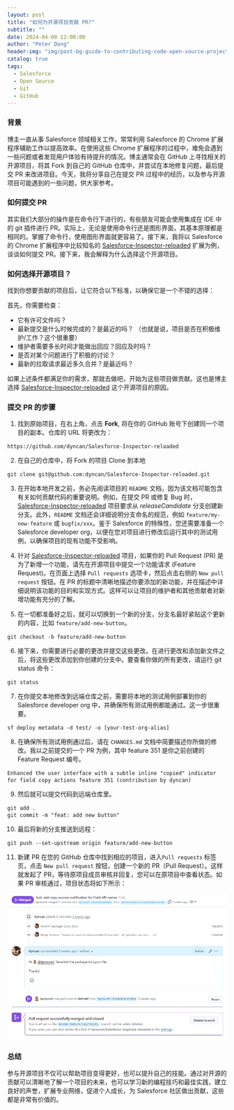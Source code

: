 ```yaml
---
layout: post
title: "如何为开源项目贡献 PR?"
subtitle: ""
date: 2024-04-08 12:00:00
author: "Peter Dong"
header-img: "img/post-bg-guide-to-contributing-code-open-source-project.png"
catalog: true
tags:
  - Salesforce
  - Open Source
  - Git
  - GitHub
---
```


### 背景

博主一直从事 Salesforce 领域相关工作，常常利用 Salesforce 的 Chrome 扩展程序辅助工作以提高效率。在使用这些 Chrome 扩展程序的过程中，难免会遇到一些问题或者发现用户体验有待提升的情况。博主通常会在 GitHub 上寻找相关的开源项目，将其 Fork 到自己的 GitHub 仓库中，并尝试在本地修复问题，最后提交 PR 来改进项目。今天，我将分享自己在提交 PR 过程中的经历，以及参与开源项目可能遇到的一些问题，供大家参考。

### 如何提交 PR

其实我们大部分的操作是在命令行下进行的，有些朋友可能会使用集成在 IDE 中的 git 插件进行 PR。实际上，无论是使用命令行还是图形界面，其基本原理都是相同的。掌握了命令行，使用图形界面就更容易了。接下来，我将以 Salesforce 的 Chrome 扩展程序中比较知名的 [Salesforce-Inspector-reloaded](https://github.com/tprouvot/Salesforce-Inspector-reloaded) 扩展为例，谈谈如何提交 PR。接下来，我会解释为什么选择这个开源项目。

### 如何选择开源项目？

找到你想要贡献的项目后，让它符合以下标准，以确保它是一个不错的选择：

首先，你需要检查：

- 它有许可文件吗？
- 最新提交是什么时候完成的？是最近的吗？ （也就是说，项目是否在积极维护/工作？这个很重要）
- 维护者需要多长时间才能做出回应？回应及时吗？
- 是否对某个问题进行了积极的讨论？
- 最新的拉取请求最近多久合并？是最近吗？

如果上述条件都满足你的需求，那就去做吧，开始为这些项目做贡献。这也是博主选择 [Salesforce-Inspector-reloaded](https://github.com/tprouvot/Salesforce-Inspector-reloaded) 这个开源项目的原因。

### 提交 PR 的步骤

1. 找到原始项目，在右上角，点击 __Fork__, 将在你的 GitHub 账号下创建同一个项目的副本。仓库的 URL 将更改为：
```
https://github.com/dyncan/Salesforce-Inspector-reloaded
```

2. 在自己的仓库中，将 Fork 的项目 Clone 到本地
```
git clone git@github.com:dyncan/Salesforce-Inspector-reloaded.git
```

3. 在开始本地开发之前，务必先阅读项目的 `README` 文档，因为该文档可能包含有关如何贡献代码的重要说明。例如，在提交 PR 或修复 Bug 时，[Salesforce-Inspector-reloaded](https://github.com/tprouvot/Salesforce-Inspector-reloaded) 项目要求从 _releaseCandidate_ 分支创建新分支。此外，`README` 文档还会详细说明分支命名的规范，例如 `feature/my-new-feature` 或 `bugfix/xxx`。鉴于 Salesforce 的特殊性，您还需要准备一个 Salesforce developer org，以便在您对项目进行修改后运行其中的测试用例，以确保项目的现有功能不受影响。

4. 针对 [Salesforce-Inspector-reloaded](https://github.com/tprouvot/Salesforce-Inspector-reloaded) 项目，如果你的 Pull Request (PR) 是为了新增一个功能，请先在开源项目中提交一个功能请求 (Feature Request)。在页面上选择 `Pull requests` 选项卡，然后点击右侧的 `New pull request` 按钮。在 PR 的标题中清晰地描述你要添加的新功能，并在描述中详细说明该功能的目的和实现方式。这样可以让项目的维护者和其他贡献者对新增功能有充分的了解。

5. 在一切都准备好之后，就可以切换到一个新的分支，分支名最好紧贴这个更新的内容，比如 `feature/add-new-button`。
```
git checkout -b feature/add-new-button
```

6. 接下来，你需要进行必要的更改并提交这些更改。在进行更改和添加新文件之后，将这些更改添加到你创建的分支中。要查看你做的所有更改，请运行 git status 命令：
```
git status
```

7. 在你提交本地修改到远端仓库之前，需要将本地的测试用例部署到你的 Salesforce developer org 中，并确保所有测试用例都能通过。这一步很重要。
```
sf deploy metadata -d test/ -o [your-test-org-alias]
```

8. 在确保所有测试用例通过后，请在 `CHANGES.md` 文档中简要描述你所做的修改。我以之前提交的一个 PR 为例，其中 feature 351 是你之前创建的 Feature Request 编号。
```
Enhanced the user interface with a subtle inline "copied" indicator for field copy actions feature 351 (contribution by dyncan)
```

9. 然后就可以提交代码到远端仓库里。
```
git add .
git commit -m "feat: add new button"
```

10. 最后将新的分支推送到远程：
```
git push --set-upstream origin feature/add-new-button
```

11. 新建 PR
在您的 GitHub 仓库中找到相应的项目，进入`Pull requests` 标签页，点击 `New pull request` 按钮，创建一个新的 PR（Pull Request）。这样就发起了 PR，等待原项目成员审核并回复，您可以在原项目中查看状态。如果 PR 审核通过，项目状态将如下所示：

![img](/img/in-post/post-bg-pr-merged.png)

### 总结
参与开源项目不仅可以帮助项目变得更好，也可以提升自己的技能。通过对开源的贡献可以清晰地了解一个项目的未来，也可以学习新的编程技巧和最佳实践，建立良好的声誉，扩展专业网络，促进个人成长，为 Salesforce 社区做出贡献，这些都是非常有价值的。

